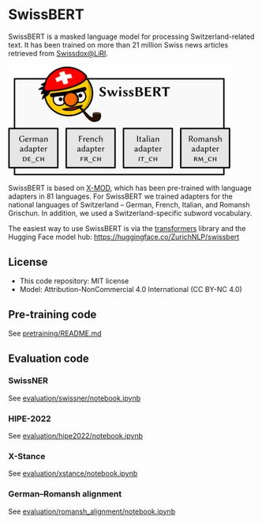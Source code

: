 # SwissBERT

SwissBERT is a masked language model for processing Switzerland-related text. It has been trained on more than 21 million Swiss news articles retrieved from [Swissdox@LiRI](https://t.uzh.ch/1hI).

<img src="swissbert-diagram.png" alt="SwissBERT is a transformer encoder with language adapters in each layer. There is an adapter for each national language of Switzerland. The other parameters in the model are shared among the four languages." width="450">

SwissBERT is based on [X-MOD](https://github.com/facebookresearch/fairseq/tree/main/examples/xmod), which has been pre-trained with language adapters in 81 languages.
For SwissBERT we trained adapters for the national languages of Switzerland – German, French, Italian, and Romansh Grischun.
In addition, we used a Switzerland-specific subword vocabulary.

The easiest way to use SwissBERT is via the [transformers](https://github.com/huggingface/transformers) library and the Hugging Face model hub: https://huggingface.co/ZurichNLP/swissbert

## License
- This code repository: MIT license
- Model: Attribution-NonCommercial 4.0 International (CC BY-NC 4.0)

## Pre-training code
See [pretraining/README.md](pretraining/README.md)

## Evaluation code

### SwissNER
See [evaluation/swissner/notebook.ipynb](evaluation/swissner/notebook.ipynb)

### HIPE-2022
See [evaluation/hipe2022/notebook.ipynb](evaluation/hipe2022/notebook.ipynb)

### X-Stance
See [evaluation/xstance/notebook.ipynb](evaluation/xstance/notebook.ipynb)

### German–Romansh alignment
See [evaluation/romansh_alignment/notebook.ipynb](evaluation/romansh_alignment/notebook.ipynb)
